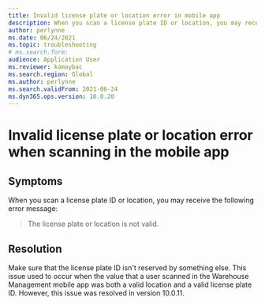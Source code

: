```yaml
--- 
title: Invalid license plate or location error in mobile app 
description: When you scan a license plate ID or location, you may receive an error that it's invalid. Make sure that the license plate ID isn't reserved by something else. 
author: perlynne 
ms.date: 06/24/2021 
ms.topic: troubleshooting 
# ms.search.form:  
audience: Application User 
ms.reviewer: kamaybac 
ms.search.region: Global 
ms.author: perlynne 
ms.search.validFrom: 2021-06-24 
ms.dyn365.ops.version: 10.0.20 
--- 
```

<!-- KFM: Add error code? -->
# Invalid license plate or location error when scanning in the mobile app

## Symptoms

When you scan a license plate ID or location, you may receive the following error message:

> The license plate or location is not valid.

## Resolution

Make sure that the license plate ID isn't reserved by something else. This issue used to occur when the value that a user scanned in the Warehouse Management mobile app was both a valid location and a valid license plate ID. However, this issue was resolved in version 10.0.11.
